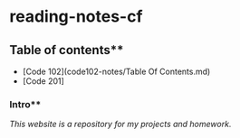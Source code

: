 # reading-notes-cf

## Table of contents**


- [Code 102](code102-notes/Table Of Contents.md)
- [Code 201]

### Intro**

*This website is a repository for my projects and homework.*
